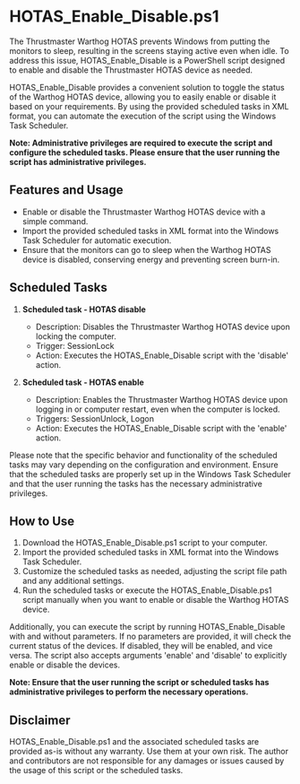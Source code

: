 # HOTAS_Enable_Disable.ps1

The Thrustmaster Warthog HOTAS prevents Windows from putting the monitors to sleep, resulting in the screens staying active even when idle. To address this issue, HOTAS_Enable_Disable is a PowerShell script designed to enable and disable the Thrustmaster HOTAS device as needed.

HOTAS_Enable_Disable provides a convenient solution to toggle the status of the Warthog HOTAS device, allowing you to easily enable or disable it based on your requirements. By using the provided scheduled tasks in XML format, you can automate the execution of the script using the Windows Task Scheduler.

**Note: Administrative privileges are required to execute the script and configure the scheduled tasks. Please ensure that the user running the script has administrative privileges.**

## Features and Usage

- Enable or disable the Thrustmaster Warthog HOTAS device with a simple command.
- Import the provided scheduled tasks in XML format into the Windows Task Scheduler for automatic execution.
- Ensure that the monitors can go to sleep when the Warthog HOTAS device is disabled, conserving energy and preventing screen burn-in.

## Scheduled Tasks

1. **Scheduled task - HOTAS disable**
   - Description: Disables the Thrustmaster Warthog HOTAS device upon locking the computer.
   - Trigger: SessionLock
   - Action: Executes the HOTAS_Enable_Disable script with the 'disable' action.

2. **Scheduled task - HOTAS enable**
   - Description: Enables the Thrustmaster Warthog HOTAS device upon logging in or computer restart, even when the computer is locked.
   - Triggers: SessionUnlock, Logon
   - Action: Executes the HOTAS_Enable_Disable script with the 'enable' action.

Please note that the specific behavior and functionality of the scheduled tasks may vary depending on the configuration and environment. Ensure that the scheduled tasks are properly set up in the Windows Task Scheduler and that the user running the tasks has the necessary administrative privileges.

## How to Use

1. Download the HOTAS_Enable_Disable.ps1 script to your computer.
2. Import the provided scheduled tasks in XML format into the Windows Task Scheduler.
3. Customize the scheduled tasks as needed, adjusting the script file path and any additional settings.
4. Run the scheduled tasks or execute the HOTAS_Enable_Disable.ps1 script manually when you want to enable or disable the Warthog HOTAS device.

Additionally, you can execute the script by running HOTAS_Enable_Disable with and without parameters. If no parameters are provided, it will check the current status of the devices. If disabled, they will be enabled, and vice versa. The script also accepts arguments 'enable' and 'disable' to explicitly enable or disable the devices.

**Note: Ensure that the user running the script or scheduled tasks has administrative privileges to perform the necessary operations.**

## Disclaimer

HOTAS_Enable_Disable.ps1 and the associated scheduled tasks are provided as-is without any warranty. Use them at your own risk. The author and contributors are not responsible for any damages or issues caused by the usage of this script or the scheduled tasks.
